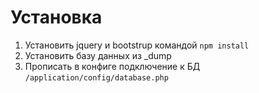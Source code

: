 # Установка

 1. Установить jquery и bootstrup командой `npm install`
 2. Установить базу данных из _dump
 3. Прописать в конфиге подключение к БД `/application/config/database.php`
